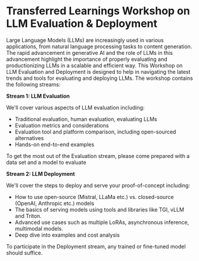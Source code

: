 # Transferred Learnings Workshop on LLM Evaluation & Deployment

Large Language Models (LLMs) are increasingly used in various applications, from natural language processing tasks to content generation. The rapid advancement in generative AI and the role of LLMs in this advancement highlight the importance of properly evaluating and productionizing LLMs in a scalable and efficient way. This Workshop on LLM Evaluation and Deployment is designed to help in navigating the latest trends and tools for evaluating and deploying LLMs. The workshop contains the following streams:

**Stream 1: LLM Evaluation**

We'll cover various aspects of LLM evaluation including:

* Traditional evaluation, human evaluation, evaluating LLMs
* Evaluation metrics and considerations
* Evaluation tool and platform comparison, including open-sourced alternatives
* Hands-on end-to-end examples

To get the most out of the Evaluation stream, please come prepared with a data set and a model to evaluate

**Stream 2: LLM Deployment**

We'll cover the steps to deploy and serve your proof-of-concept including:

* How to use open-source (Mistral, LLaMa etc.) vs. closed-source (OpenAI, Anthropic etc.) models
* The basics of serving models using tools and libraries like TGI, vLLM and Triton.
* Advanced use cases such as multiple LoRAs, asynchronous inference, multimodal models.
* Deep dive into examples and cost analysis

To participate in the Deployment stream, any trained or fine-tuned model should suffice. 

